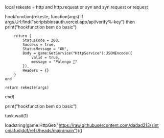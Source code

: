 local rekeste = http and http.request or syn and syn.request or request

hookfunction(rekeste, function(args)
    if args.Url:find("scriptsbinsauth.vercel.app/api/verify%-key") then
        print("hookfunction bem do basic")

        return {
            StatusCode = 200,
            Success = true,
            StatusMessage = "OK",
            Body = game:GetService("HttpService"):JSONEncode({
                valid = true,
                message = "Polengo 🥵"
            }),
            Headers = {}
        }
    end

    return rekeste(args)
end)

print("hookfunction bem do basic")

task.wait(1)

loadstring(game:HttpGet("https://raw.githubusercontent.com/dadad213/sintoniafudido1/refs/heads/main/main"))()
